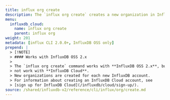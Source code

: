 ```yaml
---
title: influx org create
description: The `influx org create` creates a new organization in InfluxDB.
menu:
  influxdb_cloud:
    name: influx org create
    parent: influx org
weight: 201
metadata: [influx CLI 2.0.0+, InfluxDB OSS only]
prepend: |
  > [!NOTE]
  > #### Works with InfluxDB OSS 2.x
  > 
  > The `influx org create` command works with **InfluxDB OSS 2.x**, but does
  > not work with **InfluxDB Cloud**.
  > New organizations are created for each new InfluxDB account.
  > For information about creating an InfluxDB Cloud account, see
  > [sign up for InfluxDB Cloud](/influxdb/cloud/sign-up/).
source: /shared/influxdb-v2/reference/cli/influx/org/create.md
---
```


<!-- The content for this page is at
// SOURCE content/shared/influxdb-v2/reference/cli/influx/org/create.md -->
